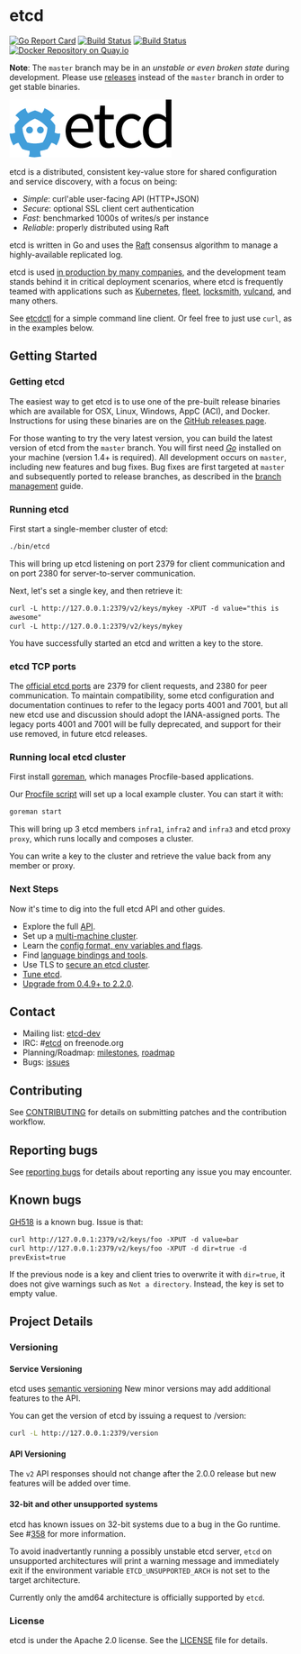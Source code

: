 # etcd

[![Go Report Card](https://goreportcard.com/badge/github.com/zhuzhengyang/etcd)](https://goreportcard.com/report/github.com/zhuzhengyang/etcd)
[![Build Status](https://travis-ci.org/coreos/etcd.svg?branch=master)](https://travis-ci.org/coreos/etcd)
[![Build Status](https://semaphoreci.com/api/v1/projects/406f9909-2f4f-4839-b59e-95082cb088f1/575109/badge.svg)](https://semaphoreci.com/coreos/etcd)
[![Docker Repository on Quay.io](https://quay.io/repository/coreos/etcd-git/status "Docker Repository on Quay.io")](https://quay.io/repository/coreos/etcd-git)

**Note**: The `master` branch may be in an *unstable or even broken state* during development. Please use [releases][github-release] instead of the `master` branch in order to get stable binaries.

![etcd Logo](logos/etcd-horizontal-color.png)

etcd is a distributed, consistent key-value store for shared configuration and service discovery, with a focus on being:

* *Simple*: curl'able user-facing API (HTTP+JSON)
* *Secure*: optional SSL client cert authentication
* *Fast*: benchmarked 1000s of writes/s per instance
* *Reliable*: properly distributed using Raft

etcd is written in Go and uses the [Raft][raft] consensus algorithm to manage a highly-available replicated log.

etcd is used [in production by many companies](./Documentation/production-users.md), and the development team stands behind it in critical deployment scenarios, where etcd is frequently teamed with applications such as [Kubernetes][k8s], [fleet][fleet], [locksmith][locksmith], [vulcand][vulcand], and many others.

See [etcdctl][etcdctl] for a simple command line client.
Or feel free to just use `curl`, as in the examples below.

[raft]: https://raft.github.io/
[k8s]: http://kubernetes.io/
[fleet]: https://github.com/coreos/fleet
[locksmith]: https://github.com/coreos/locksmith
[vulcand]: https://github.com/vulcand/vulcand
[etcdctl]: https://github.com/zhuzhengyang/etcd/tree/master/etcdctl

## Getting Started

### Getting etcd

The easiest way to get etcd is to use one of the pre-built release binaries which are available for OSX, Linux, Windows, AppC (ACI), and Docker. Instructions for using these binaries are on the [GitHub releases page][github-release].

For those wanting to try the very latest version, you can build the latest version of etcd from the `master` branch.
You will first need [*Go*](https://golang.org/) installed on your machine (version 1.4+ is required).
All development occurs on `master`, including new features and bug fixes.
Bug fixes are first targeted at `master` and subsequently ported to release branches, as described in the [branch management][branch-management] guide.

[github-release]: https://github.com/zhuzhengyang/etcd/releases/
[branch-management]: ./Documentation/branch_management.md

### Running etcd

First start a single-member cluster of etcd:

```sh
./bin/etcd
```

This will bring up etcd listening on port 2379 for client communication and on port 2380 for server-to-server communication.

Next, let's set a single key, and then retrieve it:

```
curl -L http://127.0.0.1:2379/v2/keys/mykey -XPUT -d value="this is awesome"
curl -L http://127.0.0.1:2379/v2/keys/mykey
```

You have successfully started an etcd and written a key to the store.

### etcd TCP ports

The [official etcd ports][iana-ports] are 2379 for client requests, and 2380 for peer communication. To maintain compatibility, some etcd configuration and documentation continues to refer to the legacy ports 4001 and 7001, but all new etcd use and discussion should adopt the IANA-assigned ports. The legacy ports 4001 and 7001 will be fully deprecated, and support for their use removed, in future etcd releases.

[iana-ports]: https://www.iana.org/assignments/service-names-port-numbers/service-names-port-numbers.xhtml?search=etcd

### Running local etcd cluster

First install [goreman](https://github.com/mattn/goreman), which manages Procfile-based applications.

Our [Procfile script](./Procfile) will set up a local example cluster. You can start it with:

```sh
goreman start
```

This will bring up 3 etcd members `infra1`, `infra2` and `infra3` and etcd proxy `proxy`, which runs locally and composes a cluster.

You can write a key to the cluster and retrieve the value back from any member or proxy.

### Next Steps

Now it's time to dig into the full etcd API and other guides.

- Explore the full [API][api].
- Set up a [multi-machine cluster][clustering].
- Learn the [config format, env variables and flags][configuration].
- Find [language bindings and tools][libraries-and-tools].
- Use TLS to [secure an etcd cluster][security].
- [Tune etcd][tuning].
- [Upgrade from 0.4.9+ to 2.2.0][upgrade].

[api]: ./Documentation/api.md
[clustering]: ./Documentation/clustering.md
[configuration]: ./Documentation/configuration.md
[libraries-and-tools]: ./Documentation/libraries-and-tools.md
[security]: ./Documentation/security.md
[tuning]: ./Documentation/tuning.md
[upgrade]: ./Documentation/04_to_2_snapshot_migration.md

## Contact

- Mailing list: [etcd-dev](https://groups.google.com/forum/?hl=en#!forum/etcd-dev)
- IRC: #[etcd](irc://irc.freenode.org:6667/#etcd) on freenode.org
- Planning/Roadmap: [milestones](https://github.com/zhuzhengyang/etcd/milestones), [roadmap](./ROADMAP.md)
- Bugs: [issues](https://github.com/zhuzhengyang/etcd/issues)

## Contributing

See [CONTRIBUTING](CONTRIBUTING.md) for details on submitting patches and the contribution workflow.

## Reporting bugs

See [reporting bugs](Documentation/reporting_bugs.md) for details about reporting any issue you may encounter.

## Known bugs

[GH518](https://github.com/zhuzhengyang/etcd/issues/518) is a known bug. Issue is that:

```
curl http://127.0.0.1:2379/v2/keys/foo -XPUT -d value=bar
curl http://127.0.0.1:2379/v2/keys/foo -XPUT -d dir=true -d prevExist=true
```

If the previous node is a key and client tries to overwrite it with `dir=true`, it does not give warnings such as `Not a directory`. Instead, the key is set to empty value.

## Project Details

### Versioning

#### Service Versioning

etcd uses [semantic versioning](http://semver.org)
New minor versions may add additional features to the API.

You can get the version of etcd by issuing a request to /version:

```sh
curl -L http://127.0.0.1:2379/version
```

#### API Versioning

The `v2` API responses should not change after the 2.0.0 release but new features will be added over time.

#### 32-bit and other unsupported systems

etcd has known issues on 32-bit systems due to a bug in the Go runtime. See #[358][358] for more information.

To avoid inadvertantly running a possibly unstable etcd server, `etcd` on unsupported architectures will print
a warning message and immediately exit if the environment variable `ETCD_UNSUPPORTED_ARCH` is not set to
the target architecture.

Currently only the amd64 architecture is officially supported by `etcd`.

[358]: https://github.com/zhuzhengyang/etcd/issues/358

### License

etcd is under the Apache 2.0 license. See the [LICENSE](LICENSE) file for details.
